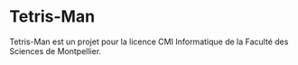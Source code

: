 # Tetris-Man
Tetris-Man est un projet pour la licence CMI Informatique de la Faculté des Sciences de Montpellier.
